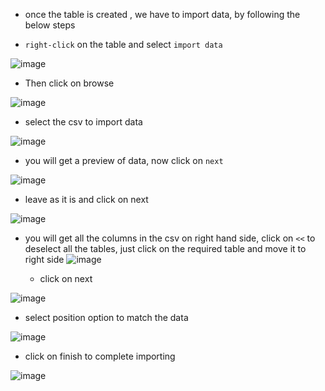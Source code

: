 - once the table is created , we have to import data, by following  the below steps

- `right-click` on the table and select `import data`

![image](https://user-images.githubusercontent.com/82328858/204153388-fba6bc64-7812-490b-b93c-23d51a6277ab.png)

- Then click on browse

![image](https://user-images.githubusercontent.com/82328858/204153406-54e27d3d-b0b4-47a4-91d5-7f5cbb3df69b.png)

- select the csv to import data

![image](https://user-images.githubusercontent.com/82328858/204153440-85753c21-9a59-4a7e-b5a2-1c03cfc515da.png)

- you will get a preview of data, now click on `next`

 ![image](https://user-images.githubusercontent.com/82328858/204153459-0b1a47fd-49c1-48cc-961c-1e5d7fa96f97.png)

- leave as it is and click on next

![image](https://user-images.githubusercontent.com/82328858/204153470-cf6825b3-b62c-4bea-b718-fc0817f21a77.png)

- you will get all the columns in the csv on right hand side, click on `<<` to deselect all the tables,
just click on the required table and move it to right side
![image](https://user-images.githubusercontent.com/82328858/204153490-17d34ccd-fc3e-45cc-a8b9-e3c7184d343f.png) 

    - click on next

![image](https://user-images.githubusercontent.com/82328858/204153506-91a9bf58-ac72-4b5d-b928-628685144322.png)

- select position option to match the data

![image](https://user-images.githubusercontent.com/82328858/204153520-9c0d57e7-456c-4849-80ff-734a84c02438.png)
- click on finish to complete importing

![image](https://user-images.githubusercontent.com/82328858/204153530-189df053-6a53-4677-a57e-41a825c81406.png)
